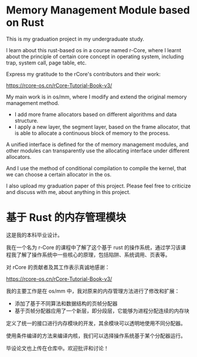 # Memory Management Module based on Rust

This is my graduation project in my undergraduate study. 

I learn about this rust-based os in a course named r-Core, where I learnt about the principle of certain core concept in operating system, including trap, system call, page table, etc. 

Express my gratitude to the rCore's contributors and their work:

https://rcore-os.cn/rCore-Tutorial-Book-v3/



My main work is in os/mm, where I modify and extend the original memory management method.

- I add more frame allocators based on different algorithms and data structure.
- I apply a new layer, the segment layer, based on the frame allocator, that is able to allocate a continuous block of memory to the process.

A unified interface is defined for the of memory management modules, and other modules can transparently use the allocating interface under different allocators.

And I use the method of conditional compilation to compile the kernel, that we can choose a certain allocator in the os.

I also upload my graduation paper of this project. Please feel free to criticize and discuss with me, about anything in this project. 



# 基于 Rust 的内存管理模块

这是我的本科毕业设计。

我在一个名为 r-Core 的课程中了解了这个基于 rust 的操作系统，通过学习该课程我了解了操作系统中一些核心的原理，包括陷阱、系统调用、页表等。

对 rCore 的贡献者及其工作表示真诚地感谢：

https://rcore-os.cn/rCore-Tutorial-Book-v3/



我的主要工作是在 os/mm 中，我对原来的内存管理方法进行了修改和扩展：

- 添加了基于不同算法和数据结构的页帧分配器
- 基于页帧分配器应用了一个新层，即分段层，它能够为进程分配连续的内存块

定义了统一的接口进行内存模块的开发，其余模块可以透明地使用不同分配器。

使用条件编译的方法来编译内核，我们可以选择操作系统基于某个分配器运行。

毕设论文也上传在仓库中。欢迎批评和讨论！